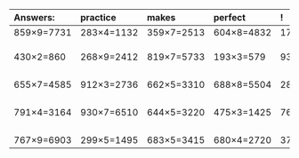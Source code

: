 | Answers: | practice | makes | perfect | ! |
| :--- | :--- | :--- | :--- | :--- |
| 859×9=7731 | 283×4=1132 | 359×7=2513 | 604×8=4832 | 175×4=700 | 
|   |   |   |   |   | 
|   |   |   |   |   | 
|   |   |   |   |   | 
| 430×2=860 | 268×9=2412 | 819×7=5733 | 193×3=579 | 938×6=5628 | 
|   |   |   |   |   | 
|   |   |   |   |   | 
|   |   |   |   |   | 
|   |   |   |   |   | 
| 655×7=4585 | 912×3=2736 | 662×5=3310 | 688×8=5504 | 285×2=570 | 
|   |   |   |   |   | 
|   |   |   |   |   | 
|   |   |   |   |   | 
|   |   |   |   |   | 
| 791×4=3164 | 930×7=6510 | 644×5=3220 | 475×3=1425 | 761×7=5327 | 
|   |   |   |   |   | 
|   |   |   |   |   | 
|   |   |   |   |   | 
|   |   |   |   |   | 
| 767×9=6903 | 299×5=1495 | 683×5=3415 | 680×4=2720 | 376×4=1504 | 
